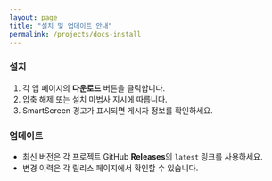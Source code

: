 ```yaml
---
layout: page
title: "설치 및 업데이트 안내"
permalink: /projects/docs-install
---
```


### 설치
1. 각 앱 페이지의 **다운로드** 버튼을 클릭합니다.
2. 압축 해제 또는 설치 마법사 지시에 따릅니다.
3. SmartScreen 경고가 표시되면 게시자 정보를 확인하세요.

### 업데이트
- 최신 버전은 각 프로젝트 GitHub **Releases**의 `latest` 링크를 사용하세요.
- 변경 이력은 각 릴리스 페이지에서 확인할 수 있습니다.
